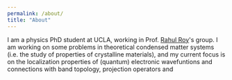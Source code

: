 ```yaml
---
permalink: /about/
title: "About"
---
```


I am a physics PhD student at UCLA, working in Prof. [Rahul Roy](https://cmt-roy.physics.ucla.edu/content/rahul-roy)'s group. I am working on some problems in theoretical condensed matter systems (i.e. the study of properties of crystalline materials), and my current focus is on the localization properties of (quantum) electronic wavefuntions and connections with band topology, projection operators and 